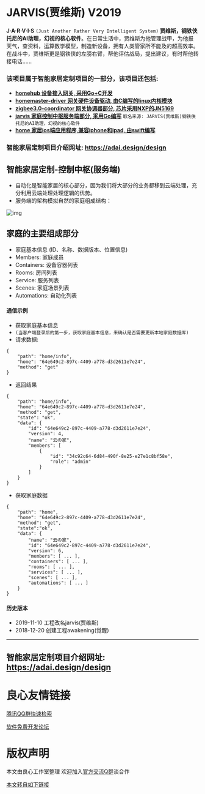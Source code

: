 # JARVIS(贾维斯) V2019

**J·A·R·V·I·S** `(Just Another Rather Very Intelligent System)`
**贾维斯，钢铁侠托尼的AI助理，幻视的核心软件**。在日常生活中，贾维斯为他管理战甲，为他报天气，查资料，运算数学模型，制造新设备，拥有人类管家所不能及的超高效率。在战斗中，贾维斯更是钢铁侠的左膀右臂，帮他评估战局，提出建议，有时帮他转接电话......

### 该项目属于智能家居定制项目的一部分，该项目还包括:

- [**homehub 设备接入网关, 采用Go+C开发**](http://u.720life.cn/g/2e71d0f0a5c601172267ba20d3a43c6ecb385c207e4250bcd188d4c9f0df80023e105aed3bd457c081a01e956f131d9f)
- [**homemaster-driver 网关硬件设备驱动, 由C编写的linux内核模块**](http://u.720life.cn/g/2e71d0f0a5c601172267ba20d3a43c6ecb385c207e4250bcd188d4c9f0df8002f6084887477fdd1dd8a2161f87f44040)
- [**zigbee3.0-coordinator 网关协调器部分, 芯片采用NXP的JN5169**](http://u.720life.cn/g/2e71d0f0a5c601172267ba20d3a43c6e523593e2daae279fc41e83810887ef9d717070fbd83a6b5ed2976343476f228ca5af3e6c3e47186ee62e8530a2991493)
- [**jarvis 家庭控制中枢服务端部分, 采用Go编写**](http://u.720life.cn/g/2e71d0f0a5c601172267ba20d3a43c6e5ecc607fe49dcf69551a6f831130cf0fbd688ea73d16c7eba043e88e34c3a666)
`取名来源: JARVIS(贾维斯)钢铁侠托尼的AI助理，幻视的核心软件`
- [**home 家居ios端应用程序,兼容iphone和ipad, 由swift编写**](http://u.720life.cn/g/2e71d0f0a5c601172267ba20d3a43c6ecb385c207e4250bcd188d4c9f0df80025fd0877552b18ed64538613b86f0ce62)

### 智能家居定制项目介绍网址: **https://adai.design/design**

## 智能家居定制-控制中枢(服务端)
- 自动化是智能家居的核心部分，因为我们将大部分的业务都移到云端处理，充分利用云端处理处理逻辑的优势。
- 服务端的架构模拟自然的家庭组成结构：

![img](doc/jarvis2019.png)

## 家庭的主要组成部分
- 家庭基本信息 (ID、名称、数据版本、位置信息)
- Members: 家庭成员
- Containers: 设备容器列表
- Rooms: 房间列表
- Service: 服务列表
- Scenes: 家庭场景列表
- Automations: 自动化列表

#### 通信示例
- 获取家庭基本信息
- `(当客户端登录后的第一步，获取家庭基本信息，来确认是否需要更新本地家庭数据库)`
- 请求数据:
```
{
    "path": "home/info",
    "home": "64e649c2-897c-4409-a778-d3d2611e7e24",
    "method": "get"
}
```
- 返回结果
```
{
    "path": "home/info",
    "home": "64e649c2-897c-4409-a778-d3d2611e7e24",
    "method": "get",
    "state": "ok",
    "data": {
        "id": "64e649c2-897c-4409-a778-d3d2611e7e24",
        "version": 4,
        "name": "云の家",
        "members": [
            {
                "id": "34c92c64-6d84-490f-8e25-e27e1c8bf58e",
                "role": "admin"
            }
        ]
    }
}
```
- 获取家庭数据
```
{
    "path": "home",
    "home": "64e649c2-897c-4409-a778-d3d2611e7e24",
    "method": "get",
    "state":"ok",
    "data": {
        "name": "云の家",
        "id": "64e649c2-897c-4409-a778-d3d2611e7e24",
        "version": 6,
        "members": [ ... ],
        "containers": [ ... ],
        "rooms": [ ... ],
        "services": [ ... ],
        "scenes": [ ... ],
        "automations": [ ... ]
    }
}
```

#### 历史版本
- 2019-11-10 工程改名jarvis(贾维斯)
- 2018-12-20 创建工程awakening(觉醒)

----
## 智能家居定制项目介绍网址: **https://adai.design/design**


 # 良心友情链接

[腾讯QQ群快速检索](http://u.720life.cn/s/8cf73f7c)

[软件免费开发论坛](http://u.720life.cn/s/bbb01dc0)

# 版权声明 

本文由良心工作室整理 欢迎加入[官方交流Q群](https://u.720life.cn/s/f2316816)谈合作

[本文转自如下链接](http://u.720life.cn/g/2e71d0f0a5c601172267ba20d3a43c6ebccb37d5db26013f652e9c90213f981dad6b7118b63b407b9ffe5b7e2949128a97b795b8a9c5dfe76f96b3cf54fdc381)